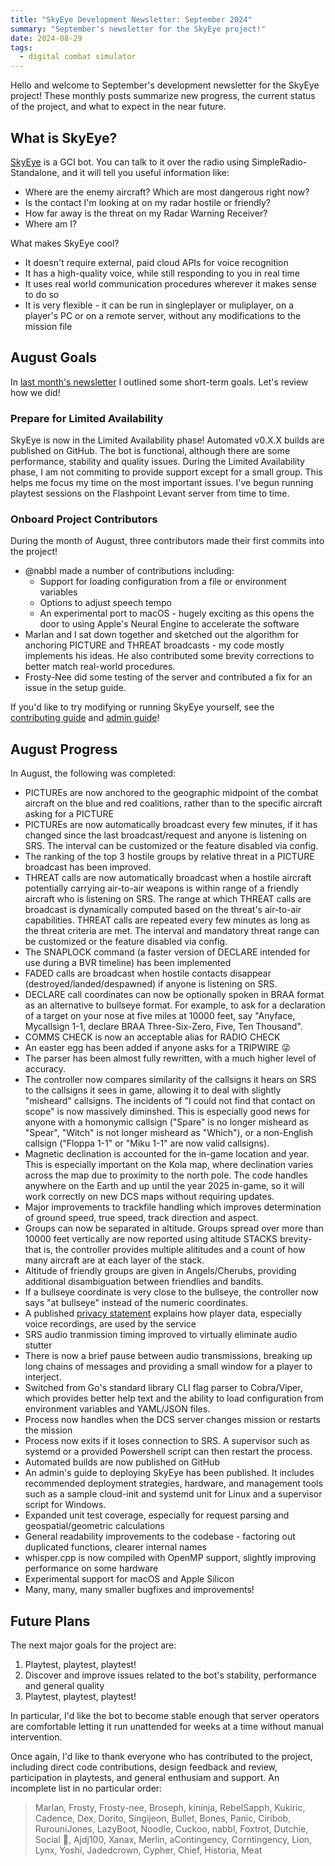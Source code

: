 ```yaml
---
title: "SkyEye Development Newsletter: September 2024"
summary: "September's newsletter for the SkyEye project!"
date: 2024-08-29
tags:
  - digital combat simulator
---
```


Hello and welcome to September's development newsletter for the SkyEye project! These monthly posts summarize new progress, the current status of the project, and what to expect in the near future.

## What is SkyEye?

[SkyEye](https://github.com/dharmab/skyeye) is a GCI bot. You can talk to it over the radio using SimpleRadio-Standalone, and it will tell you useful information like:

- Where are the enemy aircraft? Which are most dangerous right now?
- Is the contact I'm looking at on my radar hostile or friendly?
- How far away is the threat on my Radar Warning Receiver?
- Where am I?

What makes SkyEye cool?

- It doesn't require external, paid cloud APIs for voice recognition
- It has a high-quality voice, while still responding to you in real time
- It uses real world communication procedures wherever it makes sense to do so
- It is very flexible - it can be run in singleplayer or muliplayer, on a player's PC or on a remote server, without any modifications to the mission file

## August Goals

In [last month's newsletter](newsletter-2024-08.md) I outlined some short-term goals. Let's review how we did!

### Prepare for Limited Availability

SkyEye is now in the Limited Availability phase! Automated v0.X.X builds are published on GitHub. The bot is functional, although there are some performance, stability and quality issues. During the Limited Availability phase, I am not commiting to provide support except for a small group. This helps me focus my time on the most important issues. I've begun running playtest sessions on the Flashpoint Levant server from time to time.

### Onboard Project Contributors

During the month of August, three contributors made their first commits into the project!

- @nabbl made a number of contributions including:
  - Support for loading configuration from a file or environment variables
  - Options to adjust speech tempo
  - An experimental port to macOS - hugely exciting as this opens the door to using Apple's Neural Engine to accelerate the software
- Marlan and I sat down together and sketched out the algorithm for anchoring PICTURE and THREAT broadcasts - my code mostly implements his ideas. He also contributed some brevity corrections to better match real-world procedures.
- Frosty-Nee did some testing of the server and contributed a fix for an issue in the setup guide.

If you'd like to try modifying or running SkyEye yourself, see the [contributing guide](https://github.com/dharmab/skyeye/blob/main/docs/CONTRIBUTING.md) and [admin guide](https://github.com/dharmab/skyeye/blob/main/docs/ADMIN.md)!

## August Progress

In August, the following was completed:

- PICTUREs are now anchored to the geographic midpoint of the combat aircraft on the blue and red coalitions, rather than to the specific aircraft asking for a PICTURE
- PICTUREs are now automatically broadcast every few minutes, if it has changed since the last broadcast/request and anyone is listening on SRS. The interval can be customized or the feature disabled via config.
- The ranking of the top 3 hostile groups by relative threat in a PICTURE broadcast has been improved.
- THREAT calls are now automatically broadcast when a hostile aircraft potentially carrying air-to-air weapons is within range of a friendly aircraft who is listening on SRS. The range at which THREAT calls are broadcast is dynamically computed based on the threat's air-to-air capabilities. THREAT calls are repeated every few minutes as long as the threat criteria are met. The interval and mandatory threat range can be customized or the feature disabled via config.
- The SNAPLOCK command (a faster version of DECLARE intended for use during a BVR timeline) has been implemented
- FADED calls are broadcast when hostile contacts disappear (destroyed/landed/despawned) if anyone is listening on SRS.
- DECLARE call coordinates can now be optionally spoken in BRAA format as an alternative to bullseye format. For example, to ask for a declaration of a target on your nose at five miles at 10000 feet, say "Anyface, Mycallsign 1-1, declare BRAA Three-Six-Zero, Five, Ten Thousand".
- COMMS CHECK is now an acceptable alias for RADIO CHECK
- An easter egg has been added if anyone asks for a TRIPWIRE 😜
- The parser has been almost fully rewritten, with a much higher level of accuracy.
- The controller now compares similarity of the callsigns it hears on SRS to the callsigns it sees in game, allowing it to deal with slightly "misheard" callsigns. The incidents of "I could not find that contact on scope" is now massively diminshed. This is especially good news for anyone with a homonymic callsign ("Spare" is no longer misheard as "Spear", "Witch" is not longer misheard as "Which"), or a non-English callsign ("Floppa 1-1" or "Miku 1-1" are now valid callsigns).
- Magnetic declination is accounted for the in-game location and year. This is especially important on the Kola map, where declination varies across the map due to proximity to the north pole. The code handles anywhere on the Earth and up until the year 2025 in-game, so it will work correctly on new DCS maps without requiring updates.
- Major improvements to trackfile handling which improves determination of ground speed, true speed, track direction and aspect.
- Groups can now be separated in altitude. Groups spread over more than 10000 feet vertically are now reported using altitude STACKS brevity- that is, the controller provides multiple alititudes and a count of how many aircraft are at each layer of the stack.
- Altitude of friendly groups are given in Angels/Cherubs, providing additional disambiguation between friendlies and bandits.
- If a bullseye coordinate is very close to the bullseye, the controller now says "at bullseye" instead of the numeric coordinates.
- A published [privacy statement](https://github.com/dharmab/skyeye/blob/main/docs/PRIVACY.md) explains how player data, especially voice recordings, are used by the service
- SRS audio tranmission timing improved to virtually eliminate audio stutter
- There is now a brief pause between audio transmissions, breaking up long chains of messages and providing a small window for a player to interject.
- Switched from Go's standard library CLI flag parser to Cobra/Viper, which provides better help text and the ability to load configuration from environment variables and YAML/JSON files.
- Process now handles when the DCS server changes mission or restarts the mission
- Process now exits if it loses connection to SRS. A supervisor such as systemd or a provided Powershell script can then restart the process.
- Automated builds are now published on GitHub
- An admin's guide to deploying SkyEye has been published. It includes recommended deployment strategies, hardware, and management tools such as a sample cloud-init and systemd unit for Linux and a supervisor script for Windows.
- Expanded unit test coverage, especially for request parsing and geospatial/geometric calculations
- General readability improvements to the codebase - factoring out duplicated functions, clearer internal names
- whisper.cpp is now compiled with OpenMP support, slightly improving performance on some hardware
- Experimental support for macOS and Apple Silicon
- Many, many, many smaller bugfixes and improvements!

## Future Plans

The next major goals for the project are:

1. Playtest, playtest, playtest!
2. Discover and improve issues related to the bot's stability, performance and general quality
3. Playtest, playtest, playtest!

In particular, I'd like the bot to become stable enough that server operators are comfortable letting it run unattended for weeks at a time without manual intervention.

Once again, I'd like to thank everyone who has contributed to the project, including direct code contributions, design feedback and review, participation in playtests, and general enthusiam and support. An incomplete list in no particular order:

> Marlan, Frosty, Frosty-nee, Broseph, kininja, RebelSapph, Kukiric, Cadence, Dex, Dorito, Singijeon, Bullet, Bones, Panic, Ciribob, RurouniJones, LazyBoot, Noodle, Cuckoo, nabbl, Foxtrot, Dutchie, Social 🦋, Ajdj100, Xanax, Merlin, aContingency, Corntingency, Lion, Lynx, Yoshi, Jadedcrown, Cypher, Chief, Historia, Meat